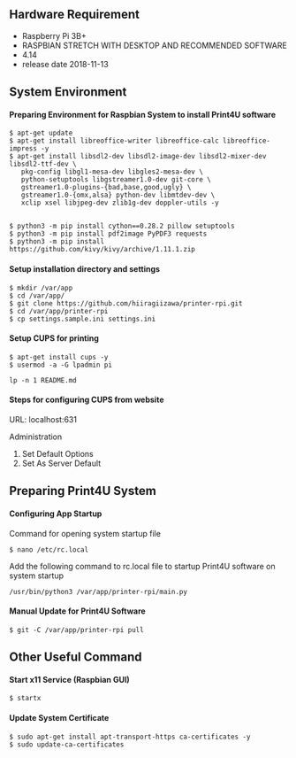 ## Hardware Requirement
* Raspberry Pi 3B+
* RASPBIAN STRETCH WITH DESKTOP AND RECOMMENDED SOFTWARE
* 4.14
* release date 2018-11-13

## System Environment
#### Preparing Environment for Raspbian System to install Print4U software
```
$ apt-get update
$ apt-get install libreoffice-writer libreoffice-calc libreoffice-impress -y
$ apt-get install libsdl2-dev libsdl2-image-dev libsdl2-mixer-dev libsdl2-ttf-dev \
   pkg-config libgl1-mesa-dev libgles2-mesa-dev \
   python-setuptools libgstreamer1.0-dev git-core \
   gstreamer1.0-plugins-{bad,base,good,ugly} \
   gstreamer1.0-{omx,alsa} python-dev libmtdev-dev \
   xclip xsel libjpeg-dev zlib1g-dev doppler-utils -y


$ python3 -m pip install cython==0.28.2 pillow setuptools
$ python3 -m pip install pdf2image PyPDF3 requests
$ python3 -m pip install https://github.com/kivy/kivy/archive/1.11.1.zip
```

#### Setup installation directory and settings
```
$ mkdir /var/app
$ cd /var/app/
$ git clone https://github.com/hiiragiizawa/printer-rpi.git
$ cd /var/app/printer-rpi
$ cp settings.sample.ini settings.ini
```

#### Setup CUPS for printing
```
$ apt-get install cups -y
$ usermod -a -G lpadmin pi

lp -n 1 README.md

```
#### Steps for configuring CUPS from website
URL: localhost:631

Administration
1. Set Default Options
2. Set As Server Default


## Preparing Print4U System
#### Configuring App Startup

Command for opening system startup file
```
$ nano /etc/rc.local
```

Add the following command to rc.local file to startup Print4U software on system startup
```
/usr/bin/python3 /var/app/printer-rpi/main.py
```

#### Manual Update for Print4U Software
```
$ git -C /var/app/printer-rpi pull
```


## Other Useful Command
#### Start x11 Service (Raspbian GUI)
```
$ startx
```

#### Update System Certificate
```
$ sudo apt-get install apt-transport-https ca-certificates -y
$ sudo update-ca-certificates
```
